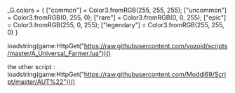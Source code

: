 _G.colors = {
   ["common"] = Color3.fromRGB(255, 255, 255);
   ["uncommon"] = Color3.fromRGB(0, 255, 0);
   ["rare"] = Color3.fromRGB(0, 0, 255);
   ["epic"] = Color3.fromRGB(255, 0, 255);
   ["legendary"] = Color3.fromRGB(255, 255, 0)
}

loadstring(game:HttpGet("https://raw.githubusercontent.com/vozoid/scripts/master/A_Universal_Farmer.lua"))()

the other script : loadstring(game:HttpGet("https://raw.githubusercontent.com/Moddi69/Script/master/AUT%22"))()
